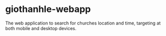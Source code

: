 giothanhle-webapp
=================

The web application to search for churches location and time, targeting at both mobile and desktop devices.
